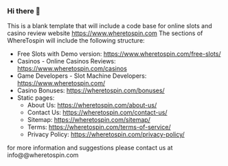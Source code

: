 ### Hi there 👋
This is a blank template that will include a code base for online slots and casino review website https://www.wheretospin.com
The sections of WhereTospin will include the following structure:
- Free Slots with Demo version: https://www.wheretospin.com/free-slots/
- Casinos - Online Casinos Reviews: https://www.wheretospin.com/casinos
- Game Developers - Slot Machine Developers: https://www.wheretospin.com/
- Casino Bonuses: https://wheretospin.com/bonuses/
- Static pages:
  - About Us: https://wheretospin.com/about-us/
  - Contact Us: https://wheretospin.com/contact-us/
  - Sitemap: https://wheretospin.com/sitemap/
  - Terms: https://wheretospin.com/terms-of-service/
  - Privacy Policy: https://wheretospin.com/privacy-policy/

for more information and suggestions please contact us at info@@wheretospin.com 
